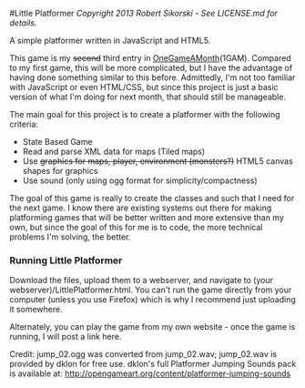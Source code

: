 #Little Platformer
*Copyright 2013 Robert Sikorski - See LICENSE.md for details.*

A simple platformer written in JavaScript and HTML5.

This game is my ~~second~~ third entry in [OneGameAMonth](onegameamonth.com)(1GAM). Compared to my first 
game, this will be more complicated, but I have the advantage of having done something similar
to this before. Admittedly, I'm not too familiar with JavaScript or even HTML/CSS, but since
this project is just a basic version of what I'm doing for next month, that should still be
manageable.

The main goal for this project is to create a platformer with the following criteria:
* State Based Game
* Read and parse XML data for maps (Tiled maps)
* Use ~~graphics for maps, player, environment (monsters?)~~ HTML5 canvas shapes for graphics
* Use sound (only using ogg format for simplicity/compactness)

The goal of this game is really to create the classes and such that I need for the next game.
I know there are existing systems out there for making platforming games that will be better
written and more extensive than my own, but since the goal of this for me is to code, the
more technical problems I'm solving, the better.

### Running Little Platformer
Download the files, upload them to a webserver, and navigate to
(your webserver)/LittlePlatformer.html. You can't run the game directly from your computer
(unless you use Firefox)
which is why I recommend just uploading it somewhere.

Alternately, you can play the game from my own website - once the game is running, I will
post a link here.

Credit: jump_02.ogg was converted from jump_02.wav; jump_02.wav is provided by dklon for
free use. dklon's full Platformer Jumping Sounds pack is available at:
http://opengameart.org/content/platformer-jumping-sounds

